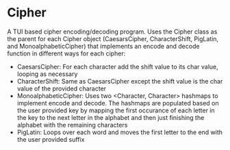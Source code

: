  # Cipher
 A TUI based cipher encoding/decoding program. Uses the Cipher class as the parent for each Cipher object (CaesarsCipher, CharacterShift, PigLatin, and MonoalphabeticCipher) that implements an encode and decode function in different ways for each cipher:
 - CaesarsCipher: For each character add the shift value to its char value, looping as necessary
 - CharacterShift: Same as CaesarsCipher except the shift value is the char value of the provided character
 - MonoalphabeticCipher: Uses two <Character, Character> hashmaps to implement encode and decode. The hashmaps are populated based on the user provided key by mapping the first occurance of each letter in the key to the next letter in the alphabet and then just finishing the alphabet with the remaining characters
 - PigLatin: Loops over each word and moves the first letter to the end with the user provided suffix
